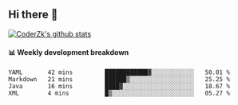 ## Hi there 👋

[![CoderZk's github stats](https://github-readme-stats.vercel.app/api?username=zhoukuo123&show_icons=true&count_private=true)](https://github.com/anuraghazra/github-readme-stats)

#### :bar_chart: Weekly development breakdown

<!--START_SECTION:waka-->
```text
YAML       42 mins         ████████████▓░░░░░░░░░░░░   50.01 % 
Markdown   21 mins         ██████▒░░░░░░░░░░░░░░░░░░   25.25 % 
Java       16 mins         ████▓░░░░░░░░░░░░░░░░░░░░   18.67 % 
XML        4 mins          █▒░░░░░░░░░░░░░░░░░░░░░░░   05.27 % 
```
<!--END_SECTION:waka-->
